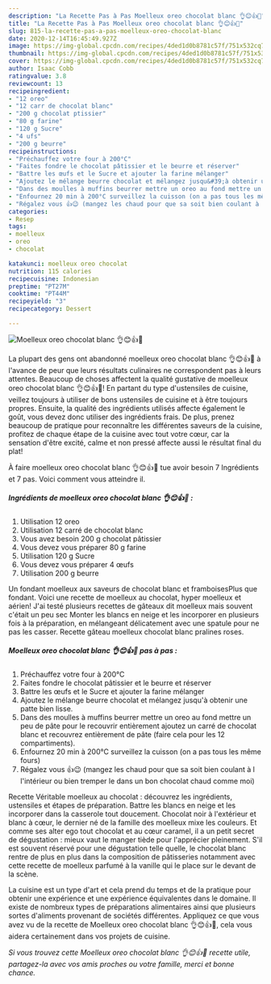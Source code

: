 ```yaml
---
description: "La Recette Pas à Pas Moelleux oreo chocolat blanc 👌😊👍🍫"
title: "La Recette Pas à Pas Moelleux oreo chocolat blanc 👌😊👍🍫"
slug: 815-la-recette-pas-a-pas-moelleux-oreo-chocolat-blanc
date: 2020-12-14T16:45:49.927Z
image: https://img-global.cpcdn.com/recipes/4ded1d0b8781c57f/751x532cq70/moelleux-oreo-chocolat-blanc-👌😊👍🍫-photo-principale-de-la-recette.jpg
thumbnail: https://img-global.cpcdn.com/recipes/4ded1d0b8781c57f/751x532cq70/moelleux-oreo-chocolat-blanc-👌😊👍🍫-photo-principale-de-la-recette.jpg
cover: https://img-global.cpcdn.com/recipes/4ded1d0b8781c57f/751x532cq70/moelleux-oreo-chocolat-blanc-👌😊👍🍫-photo-principale-de-la-recette.jpg
author: Isaac Cobb
ratingvalue: 3.8
reviewcount: 13
recipeingredient:
- "12 oreo"
- "12 carr de chocolat blanc"
- "200 g chocolat ptissier"
- "80 g farine"
- "120 g Sucre"
- "4 ufs"
- "200 g beurre"
recipeinstructions:
- "Préchauffez votre four à 200°C"
- "Faites fondre le chocolat pâtissier et le beurre et réserver"
- "Battre les œufs et le Sucre et ajouter la farine mélanger"
- "Ajoutez le mélange beurre chocolat et mélangez jusqu&#39;à obtenir une patte bien lisse."
- "Dans des moulles à muffins beurrer mettre un oreo au fond mettre un peu de pâte pour le recouvrir entièrement ajoutez un carré de chocolat blanc et recouvrez entièrement de pâte (faire cela pour les 12 compartiments)."
- "Enfournez 20 min à 200°C surveillez la cuisson (on a pas tous les même fours)"
- "Régalez vous 👍😉 (mangez les chaud pour que sa soit bien coulant à l l&#39;intérieur ou bien tremper le dans un bon chocolat chaud comme moi)"
categories:
- Resep
tags:
- moelleux
- oreo
- chocolat

katakunci: moelleux oreo chocolat 
nutrition: 115 calories
recipecuisine: Indonesian
preptime: "PT27M"
cooktime: "PT44M"
recipeyield: "3"
recipecategory: Dessert

---
```



![Moelleux oreo chocolat blanc 👌😊👍🍫](https://img-global.cpcdn.com/recipes/4ded1d0b8781c57f/751x532cq70/moelleux-oreo-chocolat-blanc-👌😊👍🍫-photo-principale-de-la-recette.jpg)

La plupart des gens ont abandonné moelleux oreo chocolat blanc 👌😊👍🍫 à l'avance de peur que leurs résultats culinaires ne correspondent pas à leurs attentes. Beaucoup de choses affectent la qualité gustative de moelleux oreo chocolat blanc 👌😊👍🍫! En partant du type d'ustensiles de cuisine, veillez toujours à utiliser de bons ustensiles de cuisine et à être toujours propres. Ensuite, la qualité des ingrédients utilisés affecte également le goût, vous devez donc utiliser des ingrédients frais. De plus, prenez beaucoup de pratique pour reconnaître les différentes saveurs de la cuisine, profitez de chaque étape de la cuisine avec tout votre cœur, car la sensation d'être excité, calme et non pressé affecte aussi le résultat final du plat!

<!--inarticleads1-->

À faire moelleux oreo chocolat blanc 👌😊👍🍫 tue avoir besoin 7 Ingrédients et 7 pas. Voici comment vous atteindre il.

##### Ingrédients de moelleux oreo chocolat blanc 👌😊👍🍫 :

1. Utilisation 12 oreo
1. Utilisation 12 carré de chocolat blanc
1. Vous avez besoin 200 g chocolat pâtissier
1. Vous devez vous préparer 80 g farine
1. Utilisation 120 g Sucre
1. Vous devez vous préparer 4 œufs
1. Utilisation 200 g beurre


Un fondant moelleux aux saveurs de chocolat blanc et framboisesPlus que fondant. Voici une recette de moelleux au chocolat, hyper moelleux et aérien! J&#39;ai testé plusieurs recettes de gâteaux dit moelleux mais souvent c&#39;était un peu sec Monter les blancs en neige et les incorporer en plusieurs fois à la préparation, en mélangeant délicatement avec une spatule pour ne pas les casser. Recette gâteau moelleux chocolat blanc pralines roses. 

<!--inarticleads2-->

##### Moelleux oreo chocolat blanc 👌😊👍🍫 pas à pas :

1. Préchauffez votre four à 200°C
1. Faites fondre le chocolat pâtissier et le beurre et réserver
1. Battre les œufs et le Sucre et ajouter la farine mélanger
1. Ajoutez le mélange beurre chocolat et mélangez jusqu&#39;à obtenir une patte bien lisse.
1. Dans des moulles à muffins beurrer mettre un oreo au fond mettre un peu de pâte pour le recouvrir entièrement ajoutez un carré de chocolat blanc et recouvrez entièrement de pâte (faire cela pour les 12 compartiments).
1. Enfournez 20 min à 200°C surveillez la cuisson (on a pas tous les même fours)
1. Régalez vous 👍😉 (mangez les chaud pour que sa soit bien coulant à l l&#39;intérieur ou bien tremper le dans un bon chocolat chaud comme moi)


Recette Véritable moelleux au chocolat : découvrez les ingrédients, ustensiles et étapes de préparation. Battre les blancs en neige et les incorporer dans la casserole tout doucement. Chocolat noir à l&#39;extérieur et blanc à cœur, le dernier né de la famille des moelleux mixe les couleurs. Et comme ses alter ego tout chocolat et au cœur caramel, il a un petit secret de dégustation : mieux vaut le manger tiède pour l&#39;apprécier pleinement. S&#39;il est souvent réservé pour une dégustation telle quelle, le chocolat blanc rentre de plus en plus dans la composition de pâtisseries notamment avec cette recette de moelleux parfumé à la vanille qui le place sur le devant de la scène. 

<!--inarticleads1-->

<p>
La cuisine est un type d'art et cela prend du temps et de la pratique pour obtenir une expérience et une expérience équivalentes dans le domaine. Il existe de nombreux types de préparations alimentaires ainsi que plusieurs sortes d'aliments provenant de sociétés différentes. Appliquez ce que vous avez vu de la recette de Moelleux oreo chocolat blanc 👌😊👍🍫, cela vous aidera certainement dans vos projets de cuisine.
</p>

<p>
<i>Si vous trouvez cette Moelleux oreo chocolat blanc 👌😊👍🍫 recette utile, partagez-la avec vos amis proches ou votre famille, merci et bonne chance.</i>
</p>
